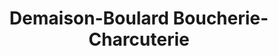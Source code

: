 ---
title: "Demaison-Boulard Boucherie-Charcuterie"
url: /montmorot/demaison-boulard-boucherie-charcuterie/
shop: boucherie
---